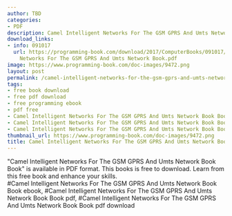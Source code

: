 ```yaml
---
author: TBD
categories:
- PDF
description: Camel Intelligent Networks For The GSM GPRS And Umts Network Book Book
download_links:
- info: 091017
  url: https://programming-book.com/download/2017/ComputerBooks/091017/Camel Intelligent
    Networks For The GSM GPRS And Umts Network Book.pdf
image: https://www.programming-book.com/doc-images/9472.png
layout: post
permalink: /camel-intelligent-networks-for-the-gsm-gprs-and-umts-network-book-book.html
tags:
- free book download
- free pdf download
- free programming ebook
- pdf free
- Camel Intelligent Networks For The GSM GPRS And Umts Network Book Book ebook
- Camel Intelligent Networks For The GSM GPRS And Umts Network Book Book pdf
- Camel Intelligent Networks For The GSM GPRS And Umts Network Book Book pdf download
thumbnail_url: https://www.programming-book.com/doc-images/9472.png
title: Camel Intelligent Networks For The GSM GPRS And Umts Network Book Book
---
```


 
<div class="item-desc text-justify">
  "Camel Intelligent Networks For The GSM GPRS And Umts Network Book Book" is available in PDF format. This books is free to download. Learn from this free book and enhance your skills.
  <br>
  #Camel Intelligent Networks For The GSM GPRS And Umts Network Book Book ebook, #Camel Intelligent Networks For The GSM GPRS And Umts Network Book Book pdf, #Camel Intelligent Networks For The GSM GPRS And Umts Network Book Book pdf download
</div>